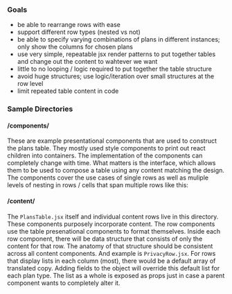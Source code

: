 ### Goals
- be able to rearrange rows with ease
- support different row types (nested vs not)
- be able to specify varying combinations of plans in different instances; only show the columns for chosen plans
- use very simple, repeatable jsx render patterns to put together tables and change out the content to wahtever we want
- little to no looping / logic required to put together the table structure
- avoid huge structures; use logic/iteration over small structures at the row level
- limit repeated table content in code

### Sample Directories

#### /components/
These are example presentational components that are used to construct the plans table. They mostly used style components to print out react children into containers. The implementation of the components can completely change with time. What matters is the interface, which allows them to be used to compose a table using any content matching the design. The components cover the use cases of single rows as well as muliple levels of nesting in rows / cells that span multiple rows like this:

#### /content/
The `PlansTable.jsx` itself and individual content rows live in this directory. These components purposely incorporate content. The row components use the table presenational components to format themselves. Inside each row component, there will be data structure that consists of only the content for that row. The anatomy of that structure should be consistent across all content components. And example is `PrivacyRow.jsx`. For rows that display lists in each column (most), there would be a default array of translated copy. Adding fields to the object will override this default list for each plan type. The list as a whole is exposed as props just in case a parent component wants to completely alter it.
